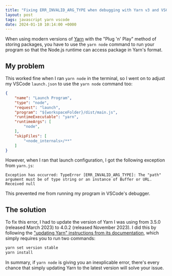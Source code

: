 ```yaml
---
title: "Fixing ERR_INVALID_ARG_TYPE when debugging with Yarn v3 and VSCode"
layout: post
tags: javascript yarn vscode
date: 2024-01-10 10:14:00 +0000
---
```


When using modern versions of [Yarn](https://yarnpkg.com/) with the "Plug 'n' Play" method of storing packages, you have to use the `yarn node` command to run your program so that the Node.js runtime can access package in Yarn's format.

## My problem

This worked fine when I ran `yarn node` in the terminal, so I went on to adjust my VSCode `launch.json` to use the `yarn node` command too:

```json
{
    "name": "Launch Program",
    "type": "node",
    "request": "launch",
    "program": "${workspaceFolder}/dist/main.js",
    "runtimeExecutable": "yarn",
    "runtimeArgs": [
        "node",
    ],
    "skipFiles": [
        "<node_internals>/**"
    ]
}
```

However, when I ran that launch configuration, I got the following exception from `yarn.js`:

```none
Exception has occurred: TypeError [ERR_INVALID_ARG_TYPE]: The "path" argument must be of type string or an instance of Buffer or URL. Received null
```

This prevented me from running my program in VSCode's debugger.

## The solution

To fix this error, I had to update the version of Yarn I was using from 3.5.0 (released March 2023) to 4.0.2 (released November 2023). I did this by following the ["updating Yarn" instructions from its documentation](https://yarnpkg.com/getting-started/install#updating-yarn), which simply requires you to run two commands:

```bash
yarn set version stable
yarn install
```

In summary, if `yarn node` is giving you an inexplicable error, there's every chance that simply updating Yarn to the latest version will solve your issue.
